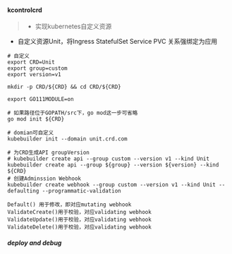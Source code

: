#### kcontrolcrd
>- 实现kubernetes自定义资源

- 自定义资源Unit，将Ingress StatefulSet Service PVC 关系强绑定为应用

```
# 自定义
export CRD=Unit
export group=custom
export version=v1

mkdir -p CRD/${CRD} && cd CRD/${CRD}

export GO111MODULE=on

# 如果路径位于GOPATH/src下，go mod这一步可省略
go mod init ${CRD}

# domian可自定义
kubebuilder init --domain unit.crd.com

# 为CRD生成API groupVersion
# kubebuilder create api --group custom --version v1 --kind Unit
kubebuilder create api --group ${group} --version ${version} --kind ${CRD}
# 创建Adminssion Webhook
kubebuilder create webhook --group custom --version v1 --kind Unit --defaulting --programmatic-validation

Default() 用于修改，即对应mutating webhook
ValidateCreate()用于校验，对应validating webhook
ValidateUpdate()用于校验，对应validating webhook
ValidateDelete()用于校验，对应validating webhook
```

##### deploy and debug
```cassandraql

```